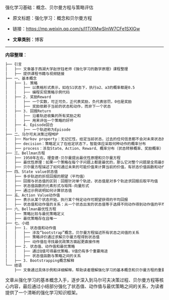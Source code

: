 强化学习基础：概念、贝尔曼方程与策略评估
- 原文标题：强化学习：概念和贝尔曼方程
- 链接：https://mp.weixin.qq.com/s/I1TjXMwSInlW7CFe1SXlGw 

- **文章类别**：博客 

---
**内容整理**： 

```markdown
├── 引言
│   ├── 文章基于西湖大学赵世钰老师《强化学习的数学原理》课程整理
│   ├── 提供课程书籍与视频链接
├── 一、基本概念
│   ├── 1. 策略
│   │   ├── 以表格形式表示，如在S1状态下，执行a2、a3的概率都是0.5
│   │   ├── 编程实现策略示例代码
│   ├── 2. 奖励Reward
│   │   ├── 一个实数，可正可负，正代表奖励，负代表惩罚，0也是奖励
│   │   ├── 奖励依赖于当前的状态和动作，而非下一个状态
│   ├── 3. 回报Return
│   │   ├── 沿着轨迹收集的所有奖励之和
│   │   ├── 用来评估一个策略的好坏
│   ├── 4. Episode回合
│   │   ├── 一个轨迹称为Episode
├── 二、马尔可夫决策过程MDP
│   ├── Markov property：无记忆性，给定当前状态，过去的任何信息都不会对未来状态的预测提供额外的帮助
│   ├── decision：策略定义了在给定状态下，智能体应采取何种动作的概率分布
│   ├── process：涉及State、Action、Reward、概率分布（状态转移概率、奖励概率）
├── 三、Bellman方程
│   ├── 1950年左右，理查德·贝尔曼提出最优性原理和贝尔曼方程
│   ├── 最优性原理：如果一个策略在每个子问题上都是最优的，那么它对整个问题是全局最优的
│   ├── 贝尔曼方程描述了如何通过未来的可能价值来计算当前的价值，有状态价值函数和动作价值函数两种形式
├── 四、State value状态值
│   ├── 多步轨迹的折现回报的期望（平均值）
│   ├── 回报与状态值的区别：回报针对单个轨迹，状态值是对多个轨迹求回报后取平均值
│   ├── 状态值函数的元素形式与矩阵-向量形式
│   ├── 通过示例说明如何计算状态值
├── 五、Action Value动作值
│   ├── 表示从某个状态开始，执行某个特定动作可期望获得的平均回报
│   ├── 状态值和动作值的关系：从一个状态出发的状态值等于选择不同动作得到动作值的平均值
├── 六、Bellman最优性方程
│   ├── 策略比较与最优策略定义
│   ├── 最优策略存在且唯一
├── 七、小结
│   ├── 1. 状态值和动作值
│   │   ├── 涉及“bootstrap”概念，贝尔曼方程描述所有状态之间值的关系
│   │   ├── 策略评价通过求解贝尔曼方程得到状态值
│   │   ├── 动作值在寻找最优政策方面起更直接作用
│   ├── 2. 状态值、动作值和最优策略
│   │   ├── 通过Q值可得最优策略，V值仍有多个重要用途
│   │   ├── 状态值函数与策略之间的关系
│   ├── 3. Bootstrapping概念解释
└── 结语
    ├── 文章通过具体示例和详细解释，帮助读者理解强化学习的基本概念和贝尔曼方程的重要性
```

文章从强化学习的基本概念入手，逐步深入到马尔可夫决策过程、贝尔曼方程等核心内容，最后通过小结部分强化了状态值、动作值与最优策略之间的关系，为读者提供了一个清晰的强化学习知识框架。
